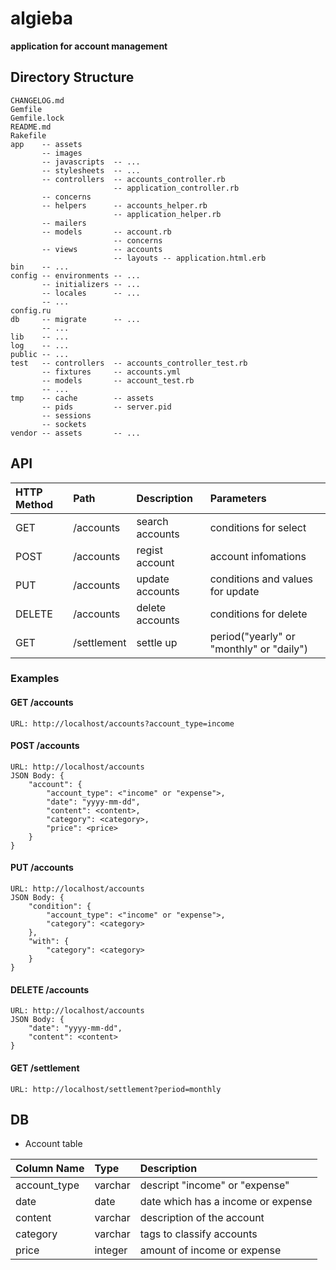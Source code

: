 # algieba

**application for account management**

## Directory Structure

    CHANGELOG.md
    Gemfile
    Gemfile.lock
    README.md
    Rakefile
    app    -- assets
           -- images
           -- javascripts  -- ...
           -- stylesheets  -- ...
           -- controllers  -- accounts_controller.rb
                           -- application_controller.rb
           -- concerns
           -- helpers      -- accounts_helper.rb
                           -- application_helper.rb
           -- mailers
           -- models       -- account.rb
                           -- concerns
           -- views        -- accounts
                           -- layouts -- application.html.erb
    bin    -- ...
    config -- environments -- ...
           -- initializers -- ...
           -- locales      -- ...
           -- ...
    config.ru
    db     -- migrate      -- ...
           -- ...
    lib    -- ...
    log    -- ...
    public -- ...
    test   -- controllers  -- accounts_controller_test.rb
           -- fixtures     -- accounts.yml
           -- models       -- account_test.rb
           -- ...
    tmp    -- cache        -- assets
           -- pids         -- server.pid
           -- sessions
           -- sockets
    vendor -- assets       -- ...


## API

|HTTP Method|Path        |Description     |Parameters                               |
|:----------|:-----------|:---------------|:----------------------------------------|
|GET        |/accounts   |search accounts |conditions for select                    |
|POST       |/accounts   |regist account  |account infomations                      |
|PUT        |/accounts   |update accounts |conditions and values for update         |
|DELETE     |/accounts   |delete accounts |conditions for delete                    |
|GET        |/settlement |settle up       |period("yearly" or "monthly" or "daily") |

### Examples

#### GET /accounts

    URL: http://localhost/accounts?account_type=income

#### POST /accounts

    URL: http://localhost/accounts
    JSON Body: {
        "account": {
            "account_type": <"income" or "expense">,
            "date": "yyyy-mm-dd",
            "content": <content>,
            "category": <category>,
            "price": <price>
        }
    }

#### PUT /accounts

    URL: http://localhost/accounts
    JSON Body: {
        "condition": {
            "account_type": <"income" or "expense">,
            "category": <category>
        },
        "with": {
            "category": <category>
        }
    }

#### DELETE /accounts

    URL: http://localhost/accounts
    JSON Body: {
    	"date": "yyyy-mm-dd",
        "content": <content>
    }

#### GET /settlement

    URL: http://localhost/settlement?period=monthly

## DB

- Account table

|Column Name  |Type    |Description                            |
|:------------|:-------|:--------------------------------------|
|account_type |varchar |descript "income" or "expense"         |
|date         |date    |date which has a income or expense     |
|content      |varchar |description of the account             |
|category     |varchar |tags to classify accounts              |
|price        |integer |amount of income or expense            |

